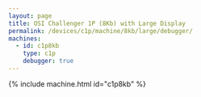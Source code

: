 ```yaml
---
layout: page
title: OSI Challenger 1P (8Kb) with Large Display
permalink: /devices/c1p/machine/8kb/large/debugger/
machines:
  - id: c1p8kb
    type: c1p
    debugger: true
---
```


{% include machine.html id="c1p8kb" %}
